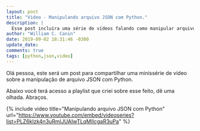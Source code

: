 ```yaml
---
layout: post
title: "Video - Manipulando arquivo JSON com Python."
description: |
  Esse post incluíra uma série de vídeos falando como manipular arquivo JSON com Python.
author: "William C. Canin"
date: 2019-09-02 18:31:46 -0300
update_date:
comments: true
tags: [python,json,video]
---
```


Olá pessoa, este será um post para compartilhar uma minissérie de vídeo sobre a manipulação de
arquivo JSON com Python.

Abaixo você terá acesso a playlist que criei sobre esse feito, dê uma olhada. Abraços.

{% include video title="Manipulando arquivo JSON com Python" url="https://www.youtube.com/embed/videoseries?list=PLZ6kIzk4n3uRmlJUAIwTLqMIIcgaR3uPa" %}


